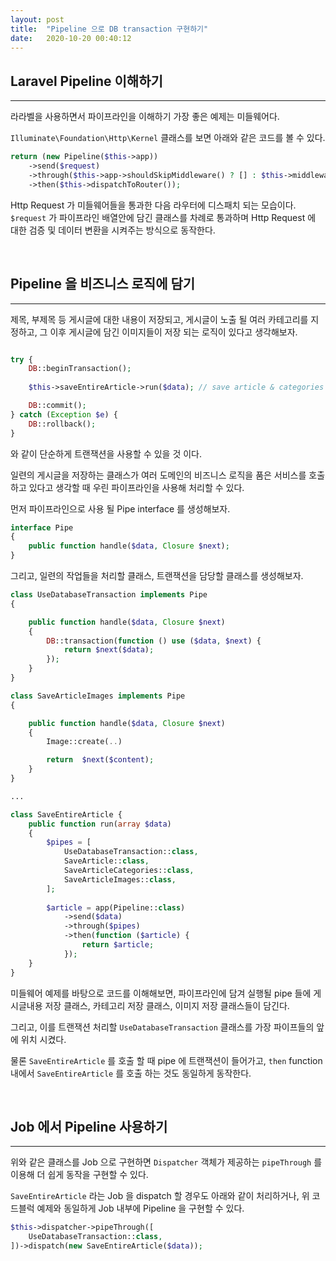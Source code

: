 ```yaml
---
layout: post
title:  "Pipeline 으로 DB transaction 구현하기"
date:   2020-10-20 00:40:12
---
```


## Laravel Pipeline 이해하기

---

라라벨을 사용하면서 파이프라인을 이해하기 가장 좋은 예제는 미들웨어다.

`Illuminate\Foundation\Http\Kernel` 클래스를 보면 아래와 같은 코드를 볼 수 있다.

```php
return (new Pipeline($this->app))
    ->send($request)
    ->through($this->app->shouldSkipMiddleware() ? [] : $this->middleware)
    ->then($this->dispatchToRouter());
```

Http Request 가 미들웨어들을 통과한 다음 라우터에 디스패치 되는 모습이다. `$request` 가 파이프라인 배열안에 담긴 클래스를 차례로 통과하며
Http Request 에 대한 검증 및 데이터 변환을 시켜주는 방식으로 동작한다.
 
<br> 

## Pipeline 을 비즈니스 로직에 담기
 
---

제목, 부제목 등 게시글에 대한 내용이 저장되고, 게시글이 노출 될 여러 카테고리를 지정하고, 그 이후 게시글에 담긴 이미지들이 저장 되는 로직이 있다고 생각해보자.
 
```php

try {
    DB::beginTransaction();
    
    $this->saveEntireArticle->run($data); // save article & categories & images

    DB::commit();
} catch (Exception $e) {
    DB::rollback();
}
```

와 같이 단순하게 트랜잭션을 사용할 수 있을 것 이다. 

일련의 게시글을 저장하는 클래스가 여러 도메인의 비즈니스 로직을 품은 서비스를 호출하고 있다고 생각할 때 우린 파이프라인을 사용해 처리할 수 있다.

먼저 파이프라인으로 사용 될 Pipe interface 를 생성해보자.

```php
interface Pipe
{
    public function handle($data, Closure $next);
}
```

그리고, 일련의 작업들을 처리할 클래스, 트랜잭션을 담당할 클래스를 생성해보자.

```php
class UseDatabaseTransaction implements Pipe
{

    public function handle($data, Closure $next)
    {
        DB::transaction(function () use ($data, $next) {
            return $next($data);
        });
    }
}

class SaveArticleImages implements Pipe
{

    public function handle($data, Closure $next)
    {
        Image::create(..)

        return  $next($content);
    }
}

...
```


```php
class SaveEntireArticle {
    public function run(array $data)
    {
        $pipes = [
            UseDatabaseTransaction::class,
            SaveArticle::class,
            SaveArticleCategories::class,
            SaveArticleImages::class,
        ];
        
        $article = app(Pipeline::class)
            ->send($data)
            ->through($pipes)
            ->then(function ($article) {
                return $article;
            });
    }
}
```

미들웨어 예제를 바탕으로 코드를 이해해보면, 파이프라인에 담겨 실행될 pipe 들에 게시글내용 저장 클래스, 카테고리 저장 클래스, 이미지 저장 클래스들이 담긴다.

그리고, 이를 트랜잭션 처리할 `UseDatabaseTransaction` 클래스를 가장 파이프들의 앞에 위치 시켰다.

물론 `SaveEntireArticle` 를 호출 할 때 pipe 에 트랜잭션이 들어가고, `then` function 내에서 `SaveEntireArticle` 를 호출 하는 것도 동일하게 동작한다. 

<br>

## Job 에서 Pipeline 사용하기

---

위와 같은 클래스를 Job 으로 구현하면 `Dispatcher` 객체가 제공하는 `pipeThrough` 를 이용해 더 쉽게 동작을 구현할 수 있다.

`SaveEntireArticle` 라는 Job 을 dispatch 할 경우도 아래와 같이 처리하거나, 위 코드블럭 예제와 동일하게 Job 내부에 Pipeline 을 구현할 수 있다.

```php
$this->dispatcher->pipeThrough([
    UseDatabaseTransaction::class,
])->dispatch(new SaveEntireArticle($data));
```

<br><br><br>
